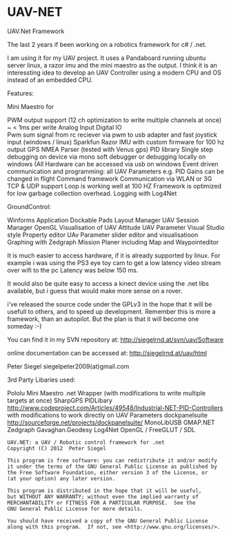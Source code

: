 UAV-NET
=======

UAV.Net Framework

The last 2 years if been working on a robotics framework for c# / .net.

I am using it for my UAV project. It uses a Pandaboard running ubuntu server linux, a razor imu and the mini maestro as the output.
I think it is an interessting idea to develop an UAV Controller using a modern CPU and OS instead of an embedded CPU. 

Features:

Mini Maestro for 

  PWM output support (12 ch optimization to write multiple channels at once) ~ < 1ms per write
  Analog Input 
  Digital IO   
Pwm sum signal from rc reciever via pwm to usb adapter and fast joystick input (windows / linux) 
Sparkfun Razor IMU with custom firmware for 100 hz output
GPS NMEA Parser (tested with Venus gps)
PID library 
Single step debugging on device via mono soft debugger or debugging locally on windows (All Hardware can be accessed via usb on windows
Event driven communication and programming:
      all UAV Parameters e.g. PID Gains can be changed in flight
Command framework
Communication via WLAN or 3G 
	TCP & UDP support
Loop is working well at 100 HZ
Framework is optimized for low garbage collection overhead.
Logging with Log4Net

GroundControl:

Winforms Application 
	Dockable Pads
	Layout Manager
	UAV Session Manager
OpenGL Visualisation of UAV Attitude
UAV Parameter Visual Studio style Property editor
UAv Parameter slider editor and visualisatioon
Graphing with Zedgraph
Mission Planer including Map and Waypointeditor


It is much easier to access hardware, if it is already supported by linux. For example i was using the PS3 eye toy cam to get a low latency video stream over wifi to the pc 
Latency was below 150 ms.

It would also be quite easy to access a kinect device using the .net libs available, but i guess that would make more sense on a rover. 


i've released the source code under the GPLv3 in the hope that it will be usefull to others, and to speed up development. Remember this is more a framework, than an autopilot. But the plan is that it will become one someday :-)


You can find it in my SVN repository at:
http://siegelrnd.at/svn/uav/Software

online documentation can be accessed at:
http://siegelrnd.at/uav/html


Peter Siegel
siegelpeter2009(at)gmail.com

3rd Party Libaries used:

Pololu Mini Maestro .net Wrapper (with modifications to write multiple targets at once)
SharpGPS
PIDLibary http://www.codeproject.com/Articles/49548/Industrial-NET-PID-Controllers with modifications to work directly on UAV Parameters
dockpanelsuite http://sourceforge.net/projects/dockpanelsuite/
MonoLibUSB
GMAP.NET
Zedgraph
Gavaghan.Geodesy
Log4Net
OpenGL / FreeGLUT / SDL

    UAV.NET: a UAV / Robotic control framework for .net
    Copyright (C) 2012  Peter Siegel

    This program is free software: you can redistribute it and/or modify
    it under the terms of the GNU General Public License as published by
    the Free Software Foundation, either version 3 of the License, or
    (at your option) any later version.

    This program is distributed in the hope that it will be useful,
    but WITHOUT ANY WARRANTY; without even the implied warranty of
    MERCHANTABILITY or FITNESS FOR A PARTICULAR PURPOSE.  See the
    GNU General Public License for more details.

    You should have received a copy of the GNU General Public License
    along with this program.  If not, see <http://www.gnu.org/licenses/>.








